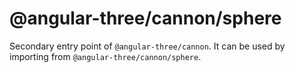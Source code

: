 # @angular-three/cannon/sphere

Secondary entry point of `@angular-three/cannon`. It can be used by importing from `@angular-three/cannon/sphere`.
